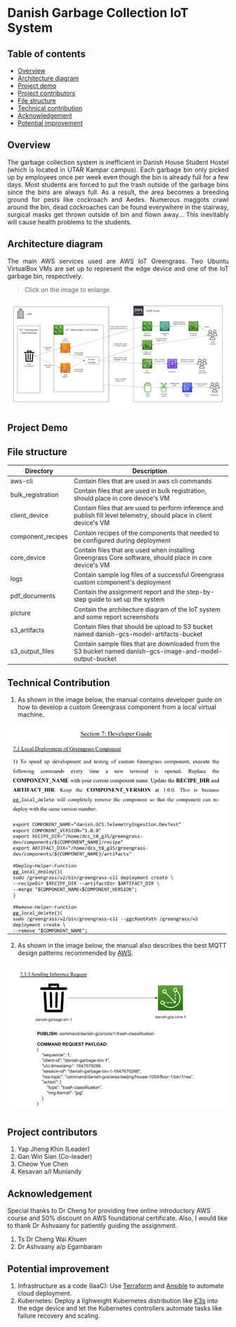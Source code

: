 # Danish Garbage Collection IoT System

## Table of contents
- [Overview](#overview)
- [Architecture diagram](#architecture-diagram)
- [Project demo](#project-demo)
- [Project contributors](#project-contributors)
- [File structure](#file-structure)
- [Technical contribution](#technical-contribution)
- [Acknowledgement](#acknowledgement)
- [Potential improvement](#potential-improvement)

## Overview
<p align="justify">The garbage collection system is inefficient in Danish House Student Hostel (which is located in UTAR Kampar campus). Each garbage bin only picked up by employees once per week even though the bin is already full for a few days. Most students are forced to put the trash outside of the garbage bins since the  bins are always full. As a result, the area becomes a breeding ground for pests like cockroach and Aedes. Numerous maggots crawl around the bin, dead cockroaches can be found everywhere in the stairway, surgical masks get thrown outside of bin and flown away... This inevitably will cause health problems to the students.</p>

## Architecture diagram
<p align="justify">The main AWS services used are  AWS IoT Greengrass. Two Ubuntu VirtualBox VMs are set up to represent the edge device and one of the IoT garbage bin, respectively.</p>

> Click on the image to enlarge. 

![Architecture diagram of garbage collection IoT system](./picture/architecture-diagram.png)

## Project Demo

## File structure 

| Directory | Description |
| --- | --- |
| aws-cli | Contain files that are used in aws cli commands |
| bulk_registration | Contain files that are used in bulk registration, should place in core device's VM |
| client_device | Contain files that are used to perform inference and publish fill level telemetry, should place in client device's VM |
| component_recipes | Contain recipes of the components that needed to be configured during deployment |
| core_device | Contain files that are used when installing Greengrass Core software, should place in core device's VM |
| logs | Contain sample log files of a successful Greengrass custom component's deployment |
| pdf_documents | Contain the assignment report and the step-by-step guide to set up the system |
| picture | Contain the architecture diagram of the IoT system and some report screenshots |
| s3_artifacts | Contain files that should be upload to S3 bucket named danish-gcs-model-artifacts-bucket |
| s3_output_files | Contain sample files that are downloaded from the S3 bucket named danish-gcs-image-and-model-output-bucket |


## Technical Contribution

1. As shown in the image below, the manual contains developer guide on how to develop a custom Greengrass component from a local virtual machine.

<img alt="Developer guide on developing custom Greengrass component" src="./picture/manual-guide-1.png" width="500">

2. As shown in the image below, the manual also describes the best MQTT design patterns recommended by [AWS](https://docs.aws.amazon.com/whitepapers/latest/designing-mqtt-topics-aws-iot-core/designing-mqtt-topics-aws-iot-core.html). 

<img alt="Developer guide on the MQTT best practices" src="./picture/manual-guide-2.png" width="500">

## Project contributors
1. Yap Jheng Khin (Leader)
2. Gan Win Sian (Co-leader)
3. Cheow Yue Chen
4. Kesavan a/l Muniandy

## Acknowledgement
Special thanks to Dr Cheng for providing free online introductory AWS course and 50% discount on AWS foundational certificate. Also, I would like to thank Dr Ashvaany for patiently guiding the assignment.
1. Ts Dr Cheng Wai Khuen
2. Dr Ashvaany a/p Egambaram

## Potential improvement
1. Infrastructure as a code (IaaC): Use [Terraform](https://www.terraform.io/) and [Ansible](https://www.ansible.com/) to automate cloud deployment.
2. Kubernetes: Deploy a lighweight Kubernetes distribution like [K3s](https://k3s.io/) into the edge device and let the Kubernetes controllers automate tasks like failure recovery and scaling.
